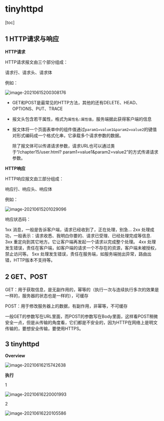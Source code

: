 # tinyhttpd



[toc]

## 1 HTTP请求与响应

**HTTP请求**

HTTP请求报文由三个部分组成：

请求行、请求头、请求体



例如：

![image-20210615200308176](C:\Users\Lavoie\AppData\Roaming\Typora\typora-user-images\image-20210615200308176.png)



* GET和POST是最常见的HTTP方法，其他的还有DELETE、HEAD、OPTIONS、PUT、TRACE

* 报文头包含若干属性，格式为`属性名:属性值`，服务端据此获得客户端的信息

* 报文体将一个页面表单中的组件值通过`param1=value1&param2=value2`的键值对形式编码成一个格式化串，它承载多个请求参数的数据。

  除了报文体可以传递请求参数，请求URL也可以通过类于“/chapter15/user.html? param1=value1&param2=value2”的方式传递请求参数。
  

**HTTP响应**

HTTP响应报文由三部分组成：

响应行、响应头、响应体



例如：

![image-20210615201029096](C:\Users\Lavoie\AppData\Roaming\Typora\typora-user-images\image-20210615201029096.png)



响应状态码：

1xx 消息，一般是告诉客户端，请求已经收到了，正在处理，别急…
2xx 处理成功，一般表示：请求收悉、我明白你要的、请求已受理、已经处理完成等信息.
3xx 重定向到其它地方。它让客户端再发起一个请求以完成整个处理。
4xx 处理发生错误，责任在客户端，如客户端的请求一个不存在的资源，客户端未被授权，禁止访问等。
5xx 处理发生错误，责任在服务端，如服务端抛出异常，路由出错，HTTP版本不支持等。



## 2 GET、POST

GET：用于获取信息，是无副作用的，幂等的（执行一次与连续执行多次的效果是一样的，服务器的状态也是一样的），可缓存

POST：用于修改服务器上的数据，有副作用，非幂等，不可缓存



一般GET的参数写在URL里面，而POST的参数写在Body里面，这样看POST稍微安全一点，但是从传输的角度看，它们都是不安全的，因为HTTP在网络上是明文传输的，要想安全传输，要使用HTTPS。



## 3 tinyhttpd

**Overview**

![image-20210616215742638](C:\Users\Lavoie\AppData\Roaming\Typora\typora-user-images\image-20210616215742638.png)

**执行**

1

![image-20210616220001993](C:\Users\Lavoie\AppData\Roaming\Typora\typora-user-images\image-20210616220001993.png)

2

![image-20210616220105586](C:\Users\Lavoie\AppData\Roaming\Typora\typora-user-images\image-20210616220105586.png)